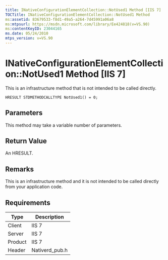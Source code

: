 ```yaml
---
title: INativeConfigurationElementCollection::NotUsed1 Method [IIS 7]
TOCTitle: INativeConfigurationElementCollection::NotUsed1 Method
ms:assetid: 83679533-f8d1-49a5-a264-7d45991a06a8
ms:mtpsurl: https://msdn.microsoft.com/library/Ee424818(v=VS.90)
ms:contentKeyID: 23044165
ms.date: 05/24/2010
mtps_version: v=VS.90
---
```


# INativeConfigurationElementCollection::NotUsed1 Method \[IIS 7\]

This is an infrastructure method that is not intended to be called directly.

    HRESULT STDMETHODCALLTYPE NotUsed1() = 0;

## Parameters

This method may take a variable number of parameters.

## Return Value

An HRESULT.

## Remarks

This is an infrastructure method and it is not intended to be called directly from your application code.

## Requirements

| Type | Description |
| --- | --- |
| Client | IIS 7 |
| Server | IIS 7 |
| Product | IIS 7 |
| Header | Nativerd_pub.h |
